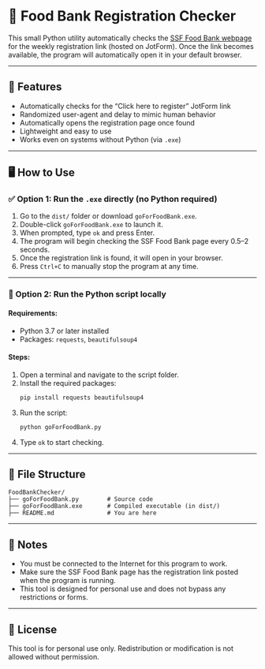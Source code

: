 # 🥫 Food Bank Registration Checker

This small Python utility automatically checks the [SSF Food Bank webpage](https://ssfinc.ca/food-bank) for the weekly registration link (hosted on JotForm). Once the link becomes available, the program will automatically open it in your default browser.

---

## 🚀 Features

- Automatically checks for the “Click here to register” JotForm link
- Randomized user-agent and delay to mimic human behavior
- Automatically opens the registration page once found
- Lightweight and easy to use
- Works even on systems without Python (via `.exe`)

---

## 🖥️ How to Use

### ✅ Option 1: Run the `.exe` directly (no Python required)

1. Go to the `dist/` folder or download `goForFoodBank.exe`.
2. Double-click `goForFoodBank.exe` to launch it.
3. When prompted, type `ok` and press Enter.
4. The program will begin checking the SSF Food Bank page every 0.5–2 seconds.
5. Once the registration link is found, it will open in your browser.
6. Press `Ctrl+C` to manually stop the program at any time.

---

### 🐍 Option 2: Run the Python script locally

#### Requirements:
- Python 3.7 or later installed
- Packages: `requests`, `beautifulsoup4`

#### Steps:

1. Open a terminal and navigate to the script folder.
2. Install the required packages:
   ```bash
   pip install requests beautifulsoup4
   ```
3. Run the script:
   ```bash
   python goForFoodBank.py
   ```
4. Type `ok` to start checking.

---

## 📁 File Structure

```
FoodBankChecker/
├── goForFoodBank.py        # Source code
├── goForFoodBank.exe       # Compiled executable (in dist/)
├── README.md               # You are here
```

---

## 🛑 Notes

- You must be connected to the Internet for this program to work.
- Make sure the SSF Food Bank page has the registration link posted when the program is running.
- This tool is designed for personal use and does not bypass any restrictions or forms.

---

## 📄 License

This tool is for personal use only. Redistribution or modification is not allowed without permission.

